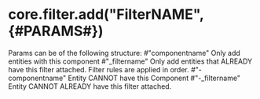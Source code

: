 core.filter.add("FilterNAME", {#PARAMS#})
=====================
Params can be of the following structure:
#"componentname"
 Only add entities with this component
#"_filtername"
Only add entities that ALREADY have this filter attached. Filter rules are applied in order.
#"-componentname"
Entity CANNOT have this Component
#"-_filtername"
Entity CANNOT ALREADY have this filter attached.